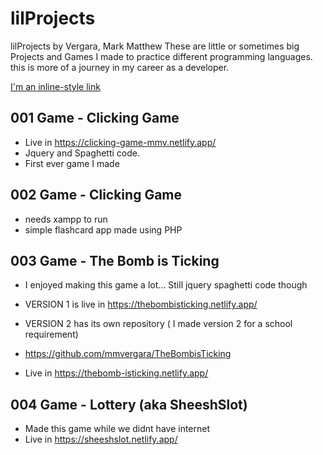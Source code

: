 # lilProjects
lilProjects by Vergara, Mark Matthew
These are little or sometimes big Projects and Games I made to practice different programming languages. this is more of a journey in my career as a developer.

[I'm an inline-style link](https://github.com/mmvergara/lilProjects#001-game---clicking-game)







## 001 Game - Clicking Game
- Live in https://clicking-game-mmv.netlify.app/
- Jquery and Spaghetti code.
- First ever game I made

## 002 Game - Clicking Game
- needs xampp to run
- simple flashcard app made using PHP

## 003 Game - The Bomb is Ticking
- I enjoyed making this game a lot... Still jquery spaghetti code though
- VERSION 1 is live in https://thebombisticking.netlify.app/

- VERSION 2 has its own repository ( I made version 2 for a school requirement)
- https://github.com/mmvergara/TheBombisTicking
- Live in https://thebomb-isticking.netlify.app/

## 004 Game - Lottery (aka SheeshSlot)
- Made this game while we didnt have internet
- Live in https://sheeshslot.netlify.app/